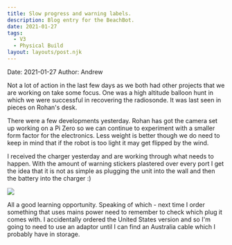 ```yaml
---
title: Slow progress and warning labels.
description: Blog entry for the BeachBot.
date: 2021-01-27
tags:
  - V3
  - Physical Build
layout: layouts/post.njk
---
```

Date: 2021-01-27
Author: Andrew

Not a lot of action in the last few days as we both had other projects that we are working on take some focus. One was a high altitude balloon hunt in which we were successful in recovering the radiosonde. It was last seen in pieces on Rohan's desk.

There were a few developments yesterday. Rohan has got the camera set up working on a Pi Zero so we can continue to experiment with a smaller form factor for the electronics. Less weight is better though we do need to keep in mind that if the robot is too light it may get flipped by the wind.

I received the charger yesterday and are working through what needs to happen. With the amount of warning stickers plastered over every port I get the idea that it is not as simple as plugging the unit into the wall and then the battery into the charger :) 

<img src="{{ '/img/2021-01-27_charger_warnings.jpg' | url }}"/>

All a good learning opportunity. Speaking of which - next time I order something that uses mains power need to remember to check which plug it comes with. I accidentally ordered the United States version and so I'm going to need to use an adaptor until I can find an Australia cable which I probably have in storage.

